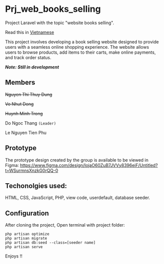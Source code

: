 # Prj_web_books_selling

Project Laravel with the topic "website books selling".

Read this in [Vietnamese](README.vi.md)

This project involves developing a book selling website designed to provide users with a seamless online shopping experience. The website allows users to browse products, add items to their carts, make online payments, and track order status.

**_Note: Still in development_**

## Members

~~Nguyen Thi Thuy Dung~~

~~Vo Nhut Dong~~

~~Huynh Minh Trong~~

Do Ngoc Thang `(Leader)`

Le Nguyen Tien Phu

## Prototype

The prototype design created by the group is available to be viewed in Figma: https://www.figma.com/design/IojaO60ZuB7JVVy8396eiF/Untitled?t=WSurmnsXnzkG0rQQ-0

## Techonolgies used:

HTML, CSS, JavaScript, PHP, view code, userdefault, database seeder.

## Configuration

After cloning the project, Open terminal with project folder:

```
php artisan optimize
php artisan migrate
php artisan db:seed --class=[seeder name]
php artisan serve
```

Enjoys !!
